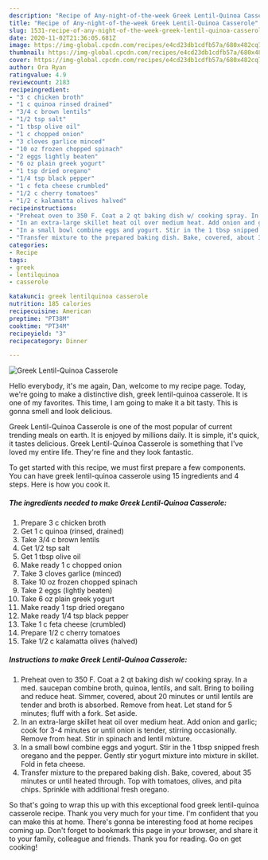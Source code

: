 ```yaml
---
description: "Recipe of Any-night-of-the-week Greek Lentil-Quinoa Casserole"
title: "Recipe of Any-night-of-the-week Greek Lentil-Quinoa Casserole"
slug: 1531-recipe-of-any-night-of-the-week-greek-lentil-quinoa-casserole
date: 2020-11-02T21:36:05.681Z
image: https://img-global.cpcdn.com/recipes/e4cd23db1cdfb57a/680x482cq70/greek-lentil-quinoa-casserole-recipe-main-photo.jpg
thumbnail: https://img-global.cpcdn.com/recipes/e4cd23db1cdfb57a/680x482cq70/greek-lentil-quinoa-casserole-recipe-main-photo.jpg
cover: https://img-global.cpcdn.com/recipes/e4cd23db1cdfb57a/680x482cq70/greek-lentil-quinoa-casserole-recipe-main-photo.jpg
author: Ora Ryan
ratingvalue: 4.9
reviewcount: 2183
recipeingredient:
- "3 c chicken broth"
- "1 c quinoa rinsed drained"
- "3/4 c brown lentils"
- "1/2 tsp salt"
- "1 tbsp olive oil"
- "1 c chopped onion"
- "3 cloves garlice minced"
- "10 oz frozen chopped spinach"
- "2 eggs lightly beaten"
- "6 oz plain greek yogurt"
- "1 tsp dried oregano"
- "1/4 tsp black pepper"
- "1 c feta cheese crumbled"
- "1/2 c cherry tomatoes"
- "1/2 c kalamatta olives halved"
recipeinstructions:
- "Preheat oven to 350 F. Coat a 2 qt baking dish w/ cooking spray. In a med. saucepan combine broth, quinoa, lentils, and salt. Bring to boiling and reduce heat. Simmer, covered, about 20 minutes or until lentils are tender and broth is absorbed. Remove from heat. Let stand for 5 minutes; fluff with a fork. Set aside."
- "In an extra-large skillet heat oil over medium heat. Add onion and garlic; cook for 3-4 minutes or until onion is tender, stirring occasionally. Remove from heat. Stir in spinach and lentil mixture."
- "In a small bowl combine eggs and yogurt. Stir in the 1 tbsp snipped fresh oregano and the pepper. Gently stir yogurt mixture into mixture in skillet. Fold in feta cheese."
- "Transfer mixture to the prepared baking dish. Bake, covered, about 35 minutes or until heated through. Top with tomatoes, olives, and pita chips. Sprinkle with additional fresh oregano."
categories:
- Recipe
tags:
- greek
- lentilquinoa
- casserole

katakunci: greek lentilquinoa casserole 
nutrition: 185 calories
recipecuisine: American
preptime: "PT38M"
cooktime: "PT34M"
recipeyield: "3"
recipecategory: Dinner

---
```



![Greek Lentil-Quinoa Casserole](https://img-global.cpcdn.com/recipes/e4cd23db1cdfb57a/680x482cq70/greek-lentil-quinoa-casserole-recipe-main-photo.jpg)

Hello everybody, it's me again, Dan, welcome to my recipe page. Today, we're going to make a distinctive dish, greek lentil-quinoa casserole. It is one of my favorites. This time, I am going to make it a bit tasty. This is gonna smell and look delicious.



Greek Lentil-Quinoa Casserole is one of the most popular of current trending meals on earth. It is enjoyed by millions daily. It is simple, it's quick, it tastes delicious. Greek Lentil-Quinoa Casserole is something that I've loved my entire life. They're fine and they look fantastic.


To get started with this recipe, we must first prepare a few components. You can have greek lentil-quinoa casserole using 15 ingredients and 4 steps. Here is how you cook it.

<!--inarticleads1-->

##### The ingredients needed to make Greek Lentil-Quinoa Casserole:

1. Prepare 3 c chicken broth
1. Get 1 c quinoa (rinsed, drained)
1. Take 3/4 c brown lentils
1. Get 1/2 tsp salt
1. Get 1 tbsp olive oil
1. Make ready 1 c chopped onion
1. Take 3 cloves garlice (minced)
1. Take 10 oz frozen chopped spinach
1. Take 2 eggs (lightly beaten)
1. Take 6 oz plain greek yogurt
1. Make ready 1 tsp dried oregano
1. Make ready 1/4 tsp black pepper
1. Take 1 c feta cheese (crumbled)
1. Prepare 1/2 c cherry tomatoes
1. Take 1/2 c kalamatta olives (halved)




<!--inarticleads2-->

##### Instructions to make Greek Lentil-Quinoa Casserole:

1. Preheat oven to 350 F. Coat a 2 qt baking dish w/ cooking spray. In a med. saucepan combine broth, quinoa, lentils, and salt. Bring to boiling and reduce heat. Simmer, covered, about 20 minutes or until lentils are tender and broth is absorbed. Remove from heat. Let stand for 5 minutes; fluff with a fork. Set aside.
1. In an extra-large skillet heat oil over medium heat. Add onion and garlic; cook for 3-4 minutes or until onion is tender, stirring occasionally. Remove from heat. Stir in spinach and lentil mixture.
1. In a small bowl combine eggs and yogurt. Stir in the 1 tbsp snipped fresh oregano and the pepper. Gently stir yogurt mixture into mixture in skillet. Fold in feta cheese.
1. Transfer mixture to the prepared baking dish. Bake, covered, about 35 minutes or until heated through. Top with tomatoes, olives, and pita chips. Sprinkle with additional fresh oregano.




So that's going to wrap this up with this exceptional food greek lentil-quinoa casserole recipe. Thank you very much for your time. I'm confident that you can make this at home. There's gonna be interesting food at home recipes coming up. Don't forget to bookmark this page in your browser, and share it to your family, colleague and friends. Thank you for reading. Go on get cooking!
